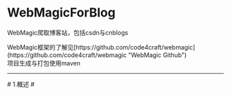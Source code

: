 # WebMagicForBlog
<p>WebMagic爬取博客站，包括csdn与cnblogs</p>
WebMagic框架的了解见[https://github.com/code4craft/webmagic](https://github.com/code4craft/webmagic "WebMagic Github")<br/>
项目生成与打包使用maven
<hr/>
# 1.概述 #
